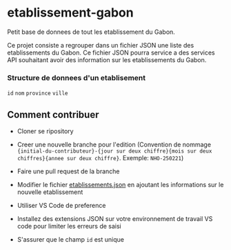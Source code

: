 # etablissement-gabon
Petit base de donnees de tout les etablissement du Gabon.

Ce projet consiste a regrouper dans un fichier JSON une liste des etablissements du Gabon. Ce fichier JSON pourra service a des services API souhaitant avoir des information sur les etablissements du Gabon.

### Structure de donnees d'un etablisement

`id`
`nom`
`province`
`ville`

## Comment contribuer

- Cloner se ripository
- Creer une nouvelle branche pour l'edition (Convention de nommage `{initial-du-contributeur}-{jour sur deux chiffre}{mois sur deux chiffres}{annee sur deux chiffre}`. Exemple: `NHO-250221`)
- Faire une pull request de la branche

- Modifier le fichier [etablissements.json](https://github.com/singdev/etablissement-gabon/edit/main/etablissements.json) en ajoutant les informations sur le nouvelle etablissement
- Utiliser VS Code de preference
- Installez des extensions JSON sur votre environnement de travail VS code pour limiter les erreurs de saisi
- S'assurer que le champ `id` est unique


